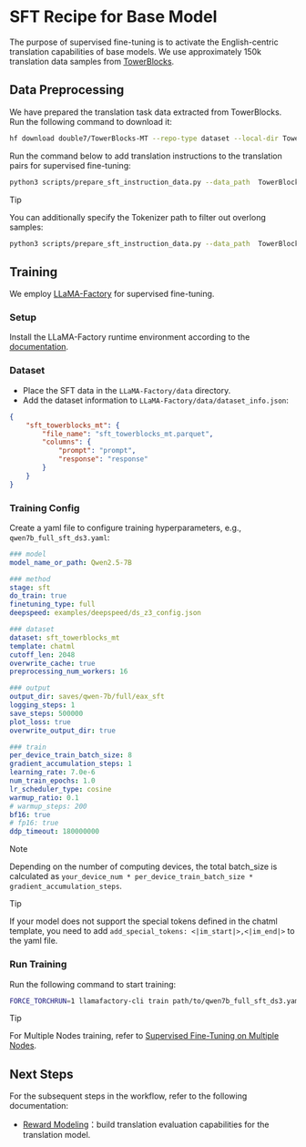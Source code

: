 
# SFT Recipe for Base Model

The purpose of supervised fine-tuning is to activate the English-centric translation capabilities of base models.
We use approximately 150k translation data samples from [TowerBlocks](https://huggingface.co/datasets/Unbabel/TowerBlocks-v0.1).


## Data Preprocessing

We have prepared the translation task data extracted from TowerBlocks. Run the following command to download it:
```bash
hf download double7/TowerBlocks-MT --repo-type dataset --local-dir TowerBlocks-MT
```


Run the command below to add translation instructions to the translation pairs for supervised fine-tuning:
```bash
python3 scripts/prepare_sft_instruction_data.py --data_path  TowerBlocks-MT/data/train.parquet --output_path sft_towerblocks_mt.parquet
```

> [!TIP]
> You can additionally specify the Tokenizer path to filter out overlong samples:
> ```bash
> python3 scripts/prepare_sft_instruction_data.py --data_path  TowerBlocks-MT/data/train.parquet --output_path sft_towerblocks_mt.parquet --tokenizer_path path/to/tokenizer --max_len 1024
> ```

## Training

We employ [LLaMA-Factory](https://github.com/hiyouga/LLaMA-Factory) for supervised fine-tuning.

### Setup
Install the LLaMA-Factory runtime environment according to the [documentation](https://github.com/hiyouga/LLaMA-Factory?tab=readme-ov-file#getting-started).

### Dataset
- Place the SFT data in the `LLaMA-Factory/data` directory.
- Add the dataset information to `LLaMA-Factory/data/dataset_info.json`:
```json
{
    "sft_towerblocks_mt": {
        "file_name": "sft_towerblocks_mt.parquet",
        "columns": {
            "prompt": "prompt",
            "response": "response"
        }
    }
}
``` 

### Training Config

Create a yaml file to configure training hyperparameters, e.g., `qwen7b_full_sft_ds3.yaml`:
```yaml
### model
model_name_or_path: Qwen2.5-7B

### method
stage: sft
do_train: true
finetuning_type: full
deepspeed: examples/deepspeed/ds_z3_config.json

### dataset
dataset: sft_towerblocks_mt
template: chatml
cutoff_len: 2048
overwrite_cache: true
preprocessing_num_workers: 16

### output
output_dir: saves/qwen-7b/full/eax_sft
logging_steps: 1
save_steps: 500000
plot_loss: true
overwrite_output_dir: true

### train
per_device_train_batch_size: 8
gradient_accumulation_steps: 1
learning_rate: 7.0e-6
num_train_epochs: 1.0
lr_scheduler_type: cosine
warmup_ratio: 0.1
# warmup_steps: 200
bf16: true
# fp16: true
ddp_timeout: 180000000
```

> [!NOTE]  
> Depending on the number of computing devices, the total batch_size is calculated as `your_device_num * per_device_train_batch_size * gradient_accumulation_steps`.

> [!TIP]
> If your model does not support the special tokens defined in the chatml template, you need to add `add_special_tokens: <|im_start|>,<|im_end|>` to the yaml file.

### Run Training

Run the following command to start training:
```bash
FORCE_TORCHRUN=1 llamafactory-cli train path/to/qwen7b_full_sft_ds3.yaml 
```

> [!TIP]
> For Multiple Nodes training, refer to [Supervised Fine-Tuning on Multiple Nodes](https://github.com/hiyouga/LLaMA-Factory/tree/main/examples#supervised-fine-tuning-on-multiple-nodes).

## Next Steps

For the subsequent steps in the workflow, refer to the following documentation:
- [Reward Modeling](rm.md)：build translation evaluation capabilities for the translation model.